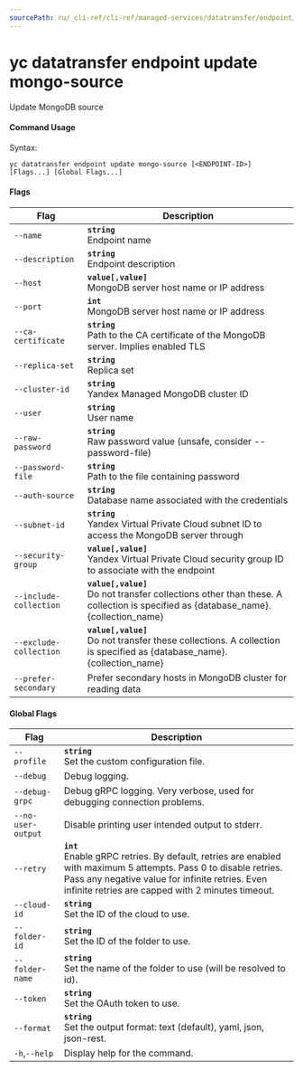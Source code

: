 ```yaml
---
sourcePath: ru/_cli-ref/cli-ref/managed-services/datatransfer/endpoint/update/mongo-source.md
---
```

# yc datatransfer endpoint update mongo-source

Update MongoDB source

#### Command Usage

Syntax: 

`yc datatransfer endpoint update mongo-source [<ENDPOINT-ID>] [Flags...] [Global Flags...]`

#### Flags

| Flag | Description |
|----|----|
|`--name`|<b>`string`</b><br/> Endpoint name|
|`--description`|<b>`string`</b><br/> Endpoint description|
|`--host`|<b>`value[,value]`</b><br/> MongoDB server host name or IP address|
|`--port`|<b>`int`</b><br/> MongoDB server host name or IP address|
|`--ca-certificate`|<b>`string`</b><br/> Path to the CA certificate of the MongoDB server. Implies enabled TLS|
|`--replica-set`|<b>`string`</b><br/> Replica set|
|`--cluster-id`|<b>`string`</b><br/> Yandex Managed MongoDB cluster ID|
|`--user`|<b>`string`</b><br/> User name|
|`--raw-password`|<b>`string`</b><br/> Raw password value (unsafe, consider --password-file)|
|`--password-file`|<b>`string`</b><br/> Path to the file containing password|
|`--auth-source`|<b>`string`</b><br/> Database name associated with the credentials|
|`--subnet-id`|<b>`string`</b><br/> Yandex Virtual Private Cloud subnet ID to access the MongoDB server through|
|`--security-group`|<b>`value[,value]`</b><br/> Yandex Virtual Private Cloud security group ID to associate with the endpoint|
|`--include-collection`|<b>`value[,value]`</b><br/> Do not transfer collections other than these. A collection is specified as {database_name}.{collection_name}|
|`--exclude-collection`|<b>`value[,value]`</b><br/> Do not transfer these collections. A collection is specified as {database_name}.{collection_name}|
|`--prefer-secondary`| Prefer secondary hosts in MongoDB cluster for reading data|

#### Global Flags

| Flag | Description |
|----|----|
|`--profile`|<b>`string`</b><br/>Set the custom configuration file.|
|`--debug`|Debug logging.|
|`--debug-grpc`|Debug gRPC logging. Very verbose, used for debugging connection problems.|
|`--no-user-output`|Disable printing user intended output to stderr.|
|`--retry`|<b>`int`</b><br/>Enable gRPC retries. By default, retries are enabled with maximum 5 attempts. Pass 0 to disable retries. Pass any negative value for infinite retries. Even infinite retries are capped with 2 minutes timeout.|
|`--cloud-id`|<b>`string`</b><br/>Set the ID of the cloud to use.|
|`--folder-id`|<b>`string`</b><br/>Set the ID of the folder to use.|
|`--folder-name`|<b>`string`</b><br/>Set the name of the folder to use (will be resolved to id).|
|`--token`|<b>`string`</b><br/>Set the OAuth token to use.|
|`--format`|<b>`string`</b><br/>Set the output format: text (default), yaml, json, json-rest.|
|`-h`,`--help`|Display help for the command.|
